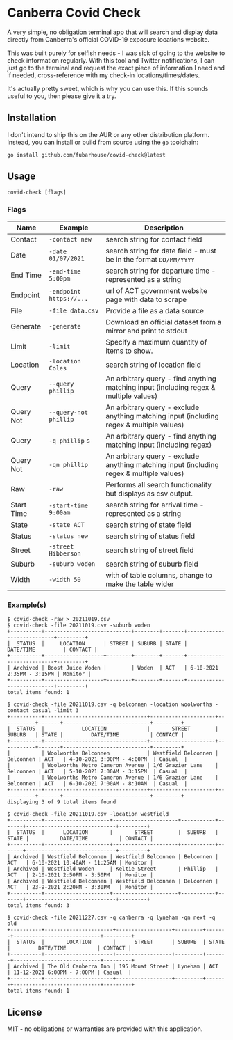 # Canberra Covid Check

A very simple, no obligation terminal app that will search and display data
directly from Canberra's official COVID-19 exposure locations website.

This was built purely for selfish needs - I was sick of going to the website
to check information regularly. With this tool and Twitter notifications, I
can just go to the terminal and request the exact piece of information I need
and if needed, cross-reference with my check-in locations/times/dates.

It's actually pretty sweet, which is why you can use this. If this sounds 
useful to you, then please give it a try.

## Installation

I don't intend to ship this on the AUR or any other distribution platform. 
Instead, you can install or build from source using the `go` toolchain:
```shell
go install github.com/fubarhouse/covid-check@latest
```

## Usage

```shell
covid-check [flags]
```

### Flags

| Name        | Example                 | Description                                                                                   |
|-------------|-------------------------|-----------------------------------------------------------------------------------------------|
| Contact     | `-contact new`          | search string for contact field                                                               |
| Date        | `-date 01/07/2021`      | search string for date field - must be in the format `DD/MM/YYYY`                             |
| End Time    | `-end-time 5:00pm`      | search string for departure time - represented as a string                                    |
| Endpoint    | `-endpoint https://...` | url of ACT government website page with data to scrape                                        |
| File        | `-file data.csv`        | Provide a file as a data source                                                               |
| Generate    | `-generate`             | Download an official dataset from a mirror and print to stdout                                |
| Limit       | `-limit`                | Specify a maximum quantity of items to show.                                                  |
| Location    | `-location Coles`       | search string of location field                                                               |
| Query       | `--query phillip`       | An arbitrary query - find anything matching input (including regex & multiple values)         |
| Query Not   | `--query-not phillip`   | An arbitrary query - exclude anything matching input (including regex & multiple values) |
| Query       | `-q phillip` s           | An arbitrary query - find anything matching input (including regex)                           |
| Query Not   | `-qn phillip`           | An arbitrary query - exclude anything matching input (including regex & multiple values) |
| Raw         | `-raw`                  | Performs all search functionality but displays as csv output.                                 |
| Start Time  | `-start-time 9:00am`    | search string for arrival time - represented as a string                                      |
| State       | `-state ACT`            | search string of state field                                                                  |
| Status      | `-status new`           | search string of status field                                                                 |
| Street      | `-street Hibberson`     | search string of street field                                                                 |
| Suburb      | `-suburb woden`         | search string of suburb field                                                                 |
| Width       | `-width 50`             | with of table columns, change to make the table wider                                         |

### Example(s)

```shell
$ covid-check -raw > 20211019.csv
$ covid-check -file 20211019.csv -suburb woden
+----------+-------------------+--------+--------+-------+---------------------------+---------+
|  STATUS  |     LOCATION      | STREET | SUBURB | STATE |         DATE/TIME         | CONTACT |
+----------+-------------------+--------+--------+-------+---------------------------+---------+
| Archived | Boost Juice Woden |        | Woden  | ACT   | 6-10-2021 2:35PM - 3:15PM | Monitor |
+----------+-------------------+--------+--------+-------+---------------------------+---------+
total items found: 1

$ covid-check -file 20211019.csv -q belconnen -location woolworths -contact casual -limit 3
+----------+---------------------------------+---------------------+-----------+-------+----------------------------+---------+
|  STATUS  |            LOCATION             |       STREET        |  SUBURB   | STATE |         DATE/TIME          | CONTACT |
+----------+---------------------------------+---------------------+-----------+-------+----------------------------+---------+
|          | Woolworths Belconnen            | Westfield Belconnen | Belconnen | ACT   | 4-10-2021 3:00PM - 4:00PM  | Casual  |
|          | Woolworths Metro Cameron Avenue | 1/6 Grazier Lane    | Belconnen | ACT   | 5-10-2021 7:00AM - 3:15PM  | Casual  |
|          | Woolworths Metro Cameron Avenue | 1/6 Grazier Lane    | Belconnen | ACT   | 6-10-2021 7:00AM - 8:10AM  | Casual  |
+----------+---------------------------------+---------------------+-----------+-------+----------------------------+---------+
displaying 3 of 9 total items found

$ covid-check -file 20211019.csv -location westfield
+----------+---------------------+---------------------+-----------+-------+-----------------------------+---------+
|  STATUS  |      LOCATION       |       STREET        |  SUBURB   | STATE |          DATE/TIME          | CONTACT |
+----------+---------------------+---------------------+-----------+-------+-----------------------------+---------+
| Archived | Westfield Belconnen | Westfield Belconnen | Belconnen | ACT   | 6-10-2021 10:40AM - 11:25AM | Monitor |
| Archived | Westfield Woden     | Keltie Street       | Phillip   | ACT   | 2-10-2021 2:50PM - 3:50PM   | Monitor |
| Archived | Westfield Belconnen | Westfield Belconnen | Belconnen | ACT   | 23-9-2021 2:20PM - 3:30PM   | Monitor |
+----------+---------------------+---------------------+-----------+-------+-----------------------------+---------+
total items found: 3

$ covid-check -file 20211227.csv -q canberra -q lyneham -qn next -q old
+----------+----------------------+------------------+---------+-------+----------------------------+---------+
|  STATUS  |       LOCATION       |      STREET      | SUBURB  | STATE |         DATE/TIME          | CONTACT |
+----------+----------------------+------------------+---------+-------+----------------------------+---------+
| Archived | The Old Canberra Inn | 195 Mouat Street | Lyneham | ACT   | 11-12-2021 6:00PM - 7:00PM | Casual  |
+----------+----------------------+------------------+---------+-------+----------------------------+---------+
total items found: 1
```

## License

MIT - no obligations or warranties are provided with this application.